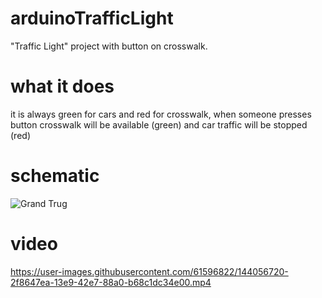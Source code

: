 # arduinoTrafficLight
"Traffic Light" project with button on crosswalk.

# what it does
it is always green for cars and red for crosswalk, when someone presses button crosswalk will be available (green) and car traffic will be stopped (red)

# schematic
![Grand Trug](https://user-images.githubusercontent.com/61596822/144040789-af6ebdc4-7b99-4c19-b760-31a55eccff0b.png)

# video
https://user-images.githubusercontent.com/61596822/144056720-2f8647ea-13e9-42e7-88a0-b68c1dc34e00.mp4

